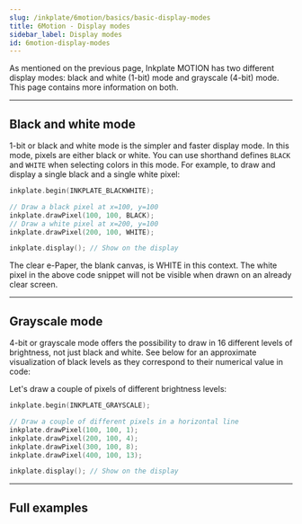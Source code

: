 ```yaml
---
slug: /inkplate/6motion/basics/basic-display-modes
title: 6Motion - Display modes
sidebar_label: Display modes
id: 6motion-display-modes
---
```



As mentioned on the previous page, Inkplate MOTION has two different display modes: black and white (1-bit) mode and grayscale (4-bit) mode. This page contains more information on both.

---

## Black and white mode

1-bit or black and white mode is the simpler and faster display mode. In this mode, pixels are either black or white. You can use shorthand defines `BLACK` and `WHITE` when selecting colors in this mode. For example, to draw and display a single black and a single white pixel:

```cpp
inkplate.begin(INKPLATE_BLACKWHITE);

// Draw a black pixel at x=100, y=100
inkplate.drawPixel(100, 100, BLACK);
// Draw a white pixel at x=200, y=100
inkplate.drawPixel(200, 100, WHITE);

inkplate.display(); // Show on the display
```

<InfoBox>The clear e-Paper, the blank canvas, is WHITE in this context. The white pixel in the above code snippet will not be visible when drawn on an already clear screen.</InfoBox>

---

## Grayscale mode

4-bit or grayscale mode offers the possibility to draw in 16 different levels of brightness, not just black and white. See below for an approximate visualization of black levels as they correspond to their numerical value in code:

<CenteredImage src="/img/inkplate_6_motion/4bit_grayscale.png" alt="4bit grayscale" caption="Black levels in 4-bit mode" width="450px" />

Let's draw a couple of pixels of different brightness levels:

```cpp
inkplate.begin(INKPLATE_GRAYSCALE);

// Draw a couple of different pixels in a horizontal line
inkplate.drawPixel(100, 100, 1);
inkplate.drawPixel(200, 100, 4);
inkplate.drawPixel(300, 100, 8);
inkplate.drawPixel(400, 100, 13);

inkplate.display(); // Show on the display
```

---

## Full examples

<QuickLink 
  title="Inkplate_6_Motion_Simple_BW.ino" 
  description="Full example using black and white display mode on Inkplate 6 MOTION." 
  url="https://github.com/SolderedElectronics/Inkplate_Motion_Arduino_Library/blob/main/examples/Inkplate6Motion/Basic/Inkplate_6_Motion_Simple_BW/Inkplate_6_Motion_Simple_BW.ino" 
/>

<QuickLink 
  title="Inkplate_6_Motion_Simple_Grayscale.ino" 
  description="Full example using grayscale display mode on Inkplate 6 MOTION." 
  url="https://github.com/SolderedElectronics/Inkplate_Motion_Arduino_Library/blob/main/examples/Inkplate6Motion/Basic/Inkplate_6_Motion_Simple_Grayscale/Inkplate_6_Motion_Simple_Grayscale.ino" 
/>
